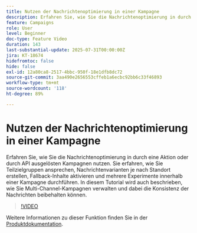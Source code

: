 ```yaml
---
title: Nutzen der Nachrichtenoptimierung in einer Kampagne
description: Erfahren Sie, wie Sie die Nachrichtenoptimierung in durch eine Aktion oder durch API ausgelösten Kampagnen nutzen. Sie erfahren, wie Sie Teilzielgruppen ansprechen, Nachrichtenvarianten je nach Standort erstellen, Fallback-Inhalte aktivieren und mehrere Experimente innerhalb einer Kampagne durchführen. In diesem Tutorial wird auch beschrieben, wie Sie Multi-Channel-Kampagnen verwalten und dabei die Konsistenz der Nachrichten beibehalten können.
feature: Campaigns
role: User
level: Beginner
doc-type: Feature Video
duration: 143
last-substantial-update: 2025-07-31T00:00:00Z
jira: KT-18674
hidefromtoc: false
hide: false
exl-id: 12a80ca8-2517-4bbc-950f-18e1dfb8dc72
source-git-commit: 3aa490e2656553cffeb1a6ecbc92bb6c33f46893
workflow-type: tm+mt
source-wordcount: '118'
ht-degree: 89%

---
```


# Nutzen der Nachrichtenoptimierung in einer Kampagne

Erfahren Sie, wie Sie die Nachrichtenoptimierung in durch eine Aktion oder durch API ausgelösten Kampagnen nutzen. Sie erfahren, wie Sie Teilzielgruppen ansprechen, Nachrichtenvarianten je nach Standort erstellen, Fallback-Inhalte aktivieren und mehrere Experimente innerhalb einer Kampagne durchführen. In diesem Tutorial wird auch beschrieben, wie Sie Multi-Channel-Kampagnen verwalten und dabei die Konsistenz der Nachrichten beibehalten können.

>[!VIDEO](https://video.tv.adobe.com/v/3470368/?learn=on&enablevpops)

Weitere Informationen zu dieser Funktion finden Sie in der [Produktdokumentation](https://experienceleague.adobe.com/en/docs/journey-optimizer/using/campaigns/action-campaigns/campaigns-message-optimization).
